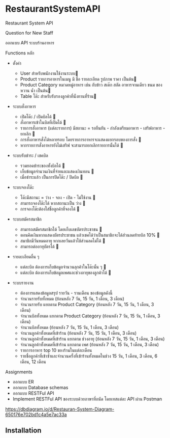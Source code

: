 # RestaurantSystemAPI

Restaurant System API

Question for New Staff

ออกแบบ API ระบบร้านอาหาร

Functions หลัก

- ตั้งค่า
  - User สำหรับพนักงานใช้งานระบบ💚
  - Product รายการอาหารในเมนู มี ชื่อ รายละเอียด รูปภาพ ราคา เป็นต้น💚
  - Product Category หมวดหมู่อาหาร เช่น กับข้าว สเต๊ก สลัด อาหารจานเดียว ขนม ของหวาน น้ำ เป็นต้น💚
  - Table โต๊ะ สำหรับรับรองลูกค้าที่นั่งทานที่ร้าน💚

- ระบบสั่งอาหาร
  - เปิดโต๊ะ / เปิดบิลได้ 💚
  - สั่งอาหารเข้าในบิลที่เปิดได้ 💚
  - รายการสั่งอาหาร (แต่ละรายการ) มีสถานะ = รอยืนยัน - กำลังเตรียมอาหาร - เสริฟอาหาร - ยกเลิก 💚
  - การสั่งอาหารสั่งได้หลายรอบ โดยรายการอาหารจะแสดงแยกรอบของการสั่ง 💚
  - หากรายการสั่งอาหารยังไม่เสริฟ จะสามารถยกเลิกรายการนั้นได้ 💚

- ระบบรับชำระ / เชคบิล
  - รวมยอดชำระของทั้งบิลได้  💚
  - เก็บข้อมูลจำนวนเงินที่จ่ายและแสดงเงินทอน  💚
  - เมื่อชำระแล้ว เป็นการปิดโต๊ะ / ปิดบิล  💚

- ระบบจองโต๊ะ
  - โต๊ะมีสถานะ = ว่าง - จอง - เปิด - ไม่ใช้งาน 💚
  - สามารถจองโต๊ะได้ หากสถานะเป็น ว่าง 💚
  - การจองโต๊ะต้องใส่ชื่อลูกค้าที่จองได้ 💚

- ระบบสมัครสมาชิก
  - สามารถสมัครสมาชิกได้ โดยเก็บเลขบัตรประชาชน 💚
  - ตอนคิดเงินหากแสดงบัตรประชาชน แล้วเชคได้ว่าเป็นสมาชิกจะได้ส่วนลดท้ายบิล 10% 💚
  - สมาชิกมีวันหมดอายุ หากเลยวันแล้วใช้ส่วนลดไม่ได้ 💚
  - สามารถต่ออายุบัตรได้ 💚

- รายละเอียดอื่น ๆ
  - แต่ละบิล ต้องการเก็บข้อมูลจำนวนลุกค้าในโต๊ะนั้น ๆ 💚
  - แต่ละบิล ต้องการเก็บข้อมูลเพศและช่วงอายุของลูกค้าได้ 💚

- ระบบรายงาน
  - ต้องการแสดงข้อมูลสรุป รายวัน - รานเดือน ของข้อมูลดังนี้
  - จำนวนรายรับทั้งหมด (ย้อนหลัง 7 วัน, 15 วัน, 1 เดือน, 3 เดือน)
  - จำนวนรายรับ แยกตาม Product Category (ย้อนหลัง 7 วัน, 15 วัน, 1 เดือน, 3 เดือน)
  - จำนวนบิลทั้งหมด แยกตาม Product Category (ย้อนหลัง 7 วัน, 15 วัน, 1 เดือน, 3 เดือน)
  - จำนวนบิลทั้งหมด (ย้อนหลัง 7 วัน, 15 วัน, 1 เดือน, 3 เดือน)
  - จำนวนลูกค้าทั้งหมดที่เข้าร้าน (ย้อนหลัง 7 วัน, 15 วัน, 1 เดือน, 3 เดือน)
  - จำนวนลูกค้าทั้งหมดที่เข้าร้าน แยกตาม ช่วงอายุ (ย้อนหลัง 7 วัน, 15 วัน, 1 เดือน, 3 เดือน)
  - จำนวนลูกค้าทั้งหมดที่เข้าร้าน แยกตาม เพศ (ย้อนหลัง 7 วัน, 15 วัน, 1 เดือน, 3 เดือน)
  - รายการอาหาร top 10 ของร้านในแต่ละเดือน
  - รายชื่อลูกค้าที่เข้าซ้ำและจำนวนครั้งที่เข้าร้านทั้งหมดในช่วง 15 วัน, 1 เดือน, 3 เดือน, 6 เดือน, 12 เดือน

Assignments

- ออกแบบ ER
- ออกแบบ Database schemas
- ออกแบบ RESTFul API
- Implement RESTFul API ของระบบด้วยภาษาที่ถนัด โดยเทสแต่ละ API ผ่าน Postman

<https://dbdiagram.io/d/Restauran-System-Diagram-650176e702bd1c4a5e7ac33a>

## Installation
